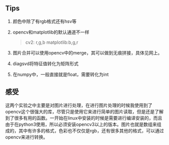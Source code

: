 ## Tips

1. 颜色中除了有rgb格式还有hsv等

2. opencv和matplotlib的默认通道不一样

   > cv2: r,g,b    matplotlib:b,g,r  

3. 图片合并可以使用opencv中的merge，其可以做到无痕拼接，具体见网上。

4. diagsvd将特征值转化为矩阵形式

5. 在numpy中，一般直接就是float，需要转化为int

## 感受

这两个实验之中主要是对图片进行处理，在进行图片处理的时候我使用到了opencv这个很强大的库，尽管只是使用它来进行简单的图片读取，但是还是了解到了很多有用的函数。一开始在linux中安装的时候是需要进行编译安装的，而且由于在python3使用，所以必须安装opencv3以上的版本。图片也就是数组来组成的，其中有许多的格式，色彩也不仅仅是rgb，还有很多其他的格式，可以通过opencv来进行转换。